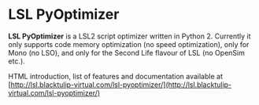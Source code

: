 # LSL PyOptimizer

**LSL PyOptimizer** is a LSL2 script optimizer written in Python 2. Currently it only supports code memory optimization (no speed optimization), only for Mono (no LSO), and only for the Second Life flavour of LSL (no OpenSim etc.).

HTML introduction, list of features and documentation available at [http://lsl.blacktulip-virtual.com/lsl-pyoptimizer/](http://lsl.blacktulip-virtual.com/lsl-pyoptimizer/)
